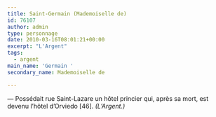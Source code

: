 ```yaml
---
title: Saint-Germain (Mademoiselle de)
id: 76107
author: admin
type: personnage
date: 2010-03-16T08:01:21+00:00
excerpt: "L'Argent"
tags:
  - argent
main_name: 'Germain '
secondary_name: Mademoiselle de

---
```

— Possédait rue Saint-Lazare un hôtel princier qui, après sa mort, est devenu l&rsquo;hôtel d&rsquo;Orviedo [46]. _(L&rsquo;Argent.)_